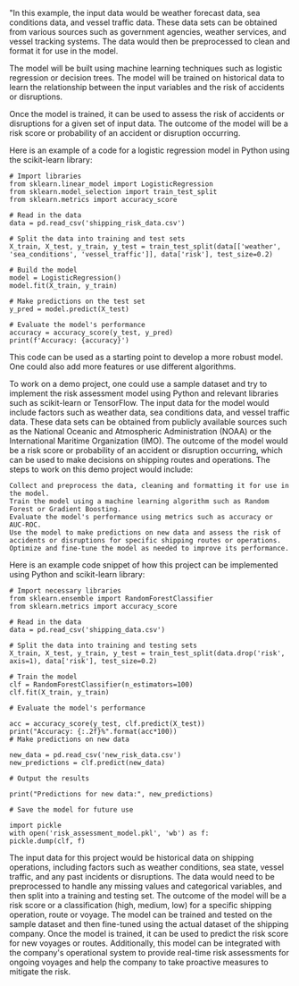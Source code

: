 "In this example, the input data would be weather forecast data, sea conditions data, and vessel traffic data. These data sets can be obtained from various sources such as government agencies, weather services, and vessel tracking systems. The data would then be preprocessed to clean and format it for use in the model.

The model will be built using machine learning techniques such as logistic regression or decision trees. The model will be trained on historical data to learn the relationship between the input variables and the risk of accidents or disruptions.

Once the model is trained, it can be used to assess the risk of accidents or disruptions for a given set of input data. The outcome of the model will be a risk score or probability of an accident or disruption occurring.

Here is an example of a code for a logistic regression model in Python using the scikit-learn library:

    # Import libraries
    from sklearn.linear_model import LogisticRegression
    from sklearn.model_selection import train_test_split
    from sklearn.metrics import accuracy_score

    # Read in the data
    data = pd.read_csv('shipping_risk_data.csv')

    # Split the data into training and test sets
    X_train, X_test, y_train, y_test = train_test_split(data[['weather', 'sea_conditions', 'vessel_traffic']], data['risk'], test_size=0.2)

    # Build the model
    model = LogisticRegression()
    model.fit(X_train, y_train)

    # Make predictions on the test set
    y_pred = model.predict(X_test)

    # Evaluate the model's performance
    accuracy = accuracy_score(y_test, y_pred)
    print(f'Accuracy: {accuracy}')

This code can be used as a starting point to develop a more robust model. One could also add more features or use different algorithms.

To work on a demo project, one could use a sample dataset and try to implement the risk assessment model using Python and relevant libraries such as scikit-learn or TensorFlow. The input data for the model would include factors such as weather data, sea conditions data, and vessel traffic data. These data sets can be obtained from publicly available sources such as the National Oceanic and Atmospheric Administration (NOAA) or the International Maritime Organization (IMO). The outcome of the model would be a risk score or probability of an accident or disruption occurring, which can be used to make decisions on shipping routes and operations. The steps to work on this demo project would include:

    Collect and preprocess the data, cleaning and formatting it for use in the model.
    Train the model using a machine learning algorithm such as Random Forest or Gradient Boosting.
    Evaluate the model's performance using metrics such as accuracy or AUC-ROC.
    Use the model to make predictions on new data and assess the risk of accidents or disruptions for specific shipping routes or operations.
    Optimize and fine-tune the model as needed to improve its performance.

Here is an example code snippet of how this project can be implemented using Python and scikit-learn library:

    # Import necessary libraries
    from sklearn.ensemble import RandomForestClassifier
    from sklearn.metrics import accuracy_score

    # Read in the data
    data = pd.read_csv('shipping_data.csv')

    # Split the data into training and testing sets
    X_train, X_test, y_train, y_test = train_test_split(data.drop('risk', axis=1), data['risk'], test_size=0.2)

    # Train the model
    clf = RandomForestClassifier(n_estimators=100)
    clf.fit(X_train, y_train)

    # Evaluate the model's performance

    acc = accuracy_score(y_test, clf.predict(X_test))
    print("Accuracy: {:.2f}%".format(acc*100))
    # Make predictions on new data

    new_data = pd.read_csv('new_risk_data.csv')
    new_predictions = clf.predict(new_data)

    # Output the results

    print("Predictions for new data:", new_predictions)

    # Save the model for future use

    import pickle
    with open('risk_assessment_model.pkl', 'wb') as f:
    pickle.dump(clf, f)

The input data for this project would be historical data on shipping operations, including factors such as weather conditions, sea state, vessel traffic, and any past incidents or disruptions. The data would need to be preprocessed to handle any missing values and categorical variables, and then split into a training and testing set. The outcome of the model will be a risk score or a classification (high, medium, low) for a specific shipping operation, route or voyage. The model can be trained and tested on the sample dataset and then fine-tuned using the actual dataset of the shipping company. Once the model is trained, it can be used to predict the risk score for new voyages or routes. Additionally, this model can be integrated with the company's operational system to provide real-time risk assessments for ongoing voyages and help the company to take proactive measures to mitigate the risk.
